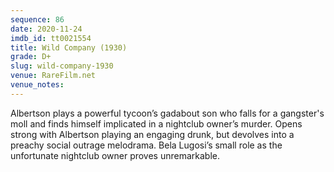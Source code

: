 ```yaml
---
sequence: 86
date: 2020-11-24
imdb_id: tt0021554
title: Wild Company (1930)
grade: D+
slug: wild-company-1930
venue: RareFilm.net
venue_notes:
---
```


Albertson plays a powerful tycoon’s gadabout son who falls for a gangster's moll and finds himself implicated in a nightclub owner’s murder. Opens strong with Albertson playing an engaging drunk, but devolves into a preachy social outrage melodrama. Bela Lugosi’s small role as the unfortunate nightclub owner proves unremarkable.